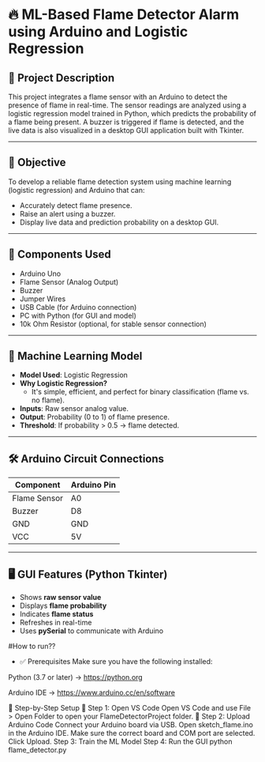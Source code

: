 # 🔥 ML-Based Flame Detector Alarm using Arduino and Logistic Regression

## 🔧 Project Description

This project integrates a flame sensor with an Arduino to detect the presence of flame in real-time. The sensor readings are analyzed using a logistic regression model trained in Python, which predicts the probability of a flame being present. A buzzer is triggered if flame is detected, and the live data is also visualized in a desktop GUI application built with Tkinter.

---

## 🎯 Objective

To develop a reliable flame detection system using machine learning (logistic regression) and Arduino that can:
- Accurately detect flame presence.
- Raise an alert using a buzzer.
- Display live data and prediction probability on a desktop GUI.

---

## 🧰 Components Used

- Arduino Uno
- Flame Sensor (Analog Output)
- Buzzer
- Jumper Wires
- USB Cable (for Arduino connection)
- PC with Python (for GUI and model)
- 10k Ohm Resistor (optional, for stable sensor connection)

---

## 🧠 Machine Learning Model

- **Model Used**: Logistic Regression
- **Why Logistic Regression?**
  - It's simple, efficient, and perfect for binary classification (flame vs. no flame).
- **Inputs**: Raw sensor analog value.
- **Output**: Probability (0 to 1) of flame presence.
- **Threshold**: If probability > 0.5 → flame detected.

---

## 🛠️ Arduino Circuit Connections

| Component     | Arduino Pin |
|---------------|-------------|
| Flame Sensor  | A0          |
| Buzzer        | D8          |
| GND           | GND         |
| VCC           | 5V          |

---

## 🖥️ GUI Features (Python Tkinter)

- Shows **raw sensor value**
- Displays **flame probability**
- Indicates **flame status**
- Refreshes in real-time
- Uses **pySerial** to communicate with Arduino

#How to run??
-  ✅ Prerequisites
Make sure you have the following installed:

Python (3.7 or later) → https://python.org

Arduino IDE → https://www.arduino.cc/en/software

🔌 Step-by-Step Setup
🔹 Step 1: Open VS Code
            Open VS Code and use File > Open Folder to open your FlameDetectorProject folder.
🔹 Step 2: Upload Arduino Code
            Connect your Arduino board via USB.
            Open sketch_flame.ino in the Arduino IDE.
            Make sure the correct board and COM port are selected.
            Click Upload.
    Step 3: Train the ML Model
    Step 4: Run the GUI
            python flame_detector.py




